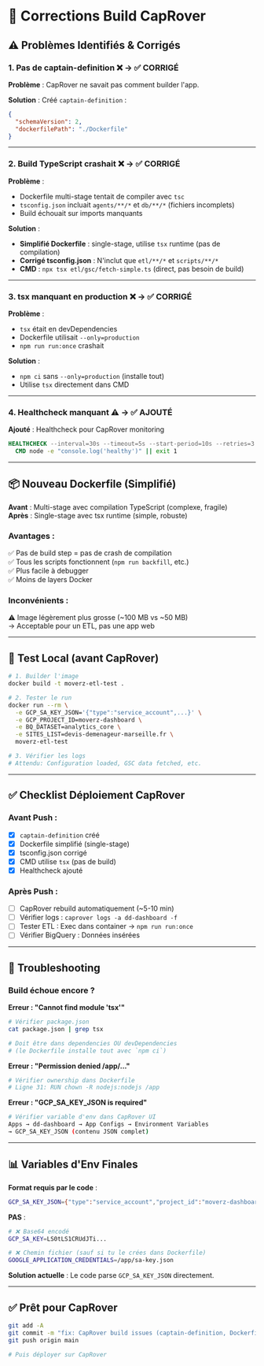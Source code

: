 # 🔧 Corrections Build CapRover

## ⚠️ Problèmes Identifiés & Corrigés

### **1. Pas de captain-definition** ❌ → ✅ CORRIGÉ
**Problème** : CapRover ne savait pas comment builder l'app.

**Solution** : Créé `captain-definition` :
```json
{
  "schemaVersion": 2,
  "dockerfilePath": "./Dockerfile"
}
```

---

### **2. Build TypeScript crashait** ❌ → ✅ CORRIGÉ
**Problème** : 
- Dockerfile multi-stage tentait de compiler avec `tsc`
- `tsconfig.json` incluait `agents/**/*` et `db/**/*` (fichiers incomplets)
- Build échouait sur imports manquants

**Solution** : 
- **Simplifié Dockerfile** : single-stage, utilise `tsx` runtime (pas de compilation)
- **Corrigé tsconfig.json** : N'inclut que `etl/**/*` et `scripts/**/*`
- **CMD** : `npx tsx etl/gsc/fetch-simple.ts` (direct, pas besoin de build)

---

### **3. tsx manquant en production** ❌ → ✅ CORRIGÉ
**Problème** : 
- `tsx` était en devDependencies
- Dockerfile utilisait `--only=production`
- `npm run run:once` crashait

**Solution** : 
- `npm ci` sans `--only=production` (installe tout)
- Utilise `tsx` directement dans CMD

---

### **4. Healthcheck manquant** ⚠️ → ✅ AJOUTÉ
**Ajouté** : Healthcheck pour CapRover monitoring
```dockerfile
HEALTHCHECK --interval=30s --timeout=5s --start-period=10s --retries=3 \
  CMD node -e "console.log('healthy')" || exit 1
```

---

## 📦 Nouveau Dockerfile (Simplifié)

**Avant** : Multi-stage avec compilation TypeScript (complexe, fragile)  
**Après** : Single-stage avec tsx runtime (simple, robuste)

### Avantages :
✅ Pas de build step = pas de crash de compilation  
✅ Tous les scripts fonctionnent (`npm run backfill`, etc.)  
✅ Plus facile à debugger  
✅ Moins de layers Docker  

### Inconvénients :
⚠️ Image légèrement plus grosse (~100 MB vs ~50 MB)  
→ Acceptable pour un ETL, pas une app web

---

## 🚀 Test Local (avant CapRover)

```bash
# 1. Builder l'image
docker build -t moverz-etl-test .

# 2. Tester le run
docker run --rm \
  -e GCP_SA_KEY_JSON='{"type":"service_account",...}' \
  -e GCP_PROJECT_ID=moverz-dashboard \
  -e BQ_DATASET=analytics_core \
  -e SITES_LIST=devis-demenageur-marseille.fr \
  moverz-etl-test

# 3. Vérifier les logs
# Attendu: Configuration loaded, GSC data fetched, etc.
```

---

## ✅ Checklist Déploiement CapRover

### Avant Push :
- [x] `captain-definition` créé
- [x] Dockerfile simplifié (single-stage)
- [x] tsconfig.json corrigé
- [x] CMD utilise `tsx` (pas de build)
- [x] Healthcheck ajouté

### Après Push :
- [ ] CapRover rebuild automatiquement (~5-10 min)
- [ ] Vérifier logs : `caprover logs -a dd-dashboard -f`
- [ ] Tester ETL : Exec dans container → `npm run run:once`
- [ ] Vérifier BigQuery : Données insérées

---

## 🐛 Troubleshooting

### Build échoue encore ?

**Erreur : "Cannot find module 'tsx'"**
```bash
# Vérifier package.json
cat package.json | grep tsx

# Doit être dans dependencies OU devDependencies
# (le Dockerfile installe tout avec `npm ci`)
```

**Erreur : "Permission denied /app/..."**
```bash
# Vérifier ownership dans Dockerfile
# Ligne 31: RUN chown -R nodejs:nodejs /app
```

**Erreur : "GCP_SA_KEY_JSON is required"**
```bash
# Vérifier variable d'env dans CapRover UI
Apps → dd-dashboard → App Configs → Environment Variables
→ GCP_SA_KEY_JSON (contenu JSON complet)
```

---

## 📊 Variables d'Env Finales

**Format requis par le code** :
```bash
GCP_SA_KEY_JSON={"type":"service_account","project_id":"moverz-dashboard",...}
```

**PAS** :
```bash
# ❌ Base64 encodé
GCP_SA_KEY=LS0tLS1CRUdJTi...

# ❌ Chemin fichier (sauf si tu le crées dans Dockerfile)
GOOGLE_APPLICATION_CREDENTIALS=/app/sa-key.json
```

**Solution actuelle** : Le code parse `GCP_SA_KEY_JSON` directement.

---

## ✅ Prêt pour CapRover

```bash
git add -A
git commit -m "fix: CapRover build issues (captain-definition, Dockerfile, tsconfig)"
git push origin main

# Puis déployer sur CapRover
```

